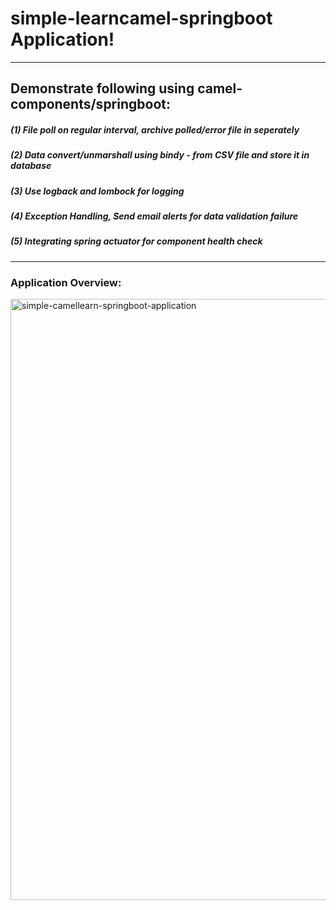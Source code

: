 # simple-learncamel-springboot Application!
-------------------------------------------


## Demonstrate following using camel-components/springboot:

  ##### (1) File poll on regular interval, archive polled/error file in seperately
  ##### (2) Data convert/unmarshall using bindy - from CSV file and store it in database
  ##### (3) Use logback and lombock for logging
  ##### (4) Exception Handling, Send email alerts for data validation failure
  ##### (5) Integrating spring actuator for component health check


-------------------------


### Application Overview:


<img width="962" alt="simple-camellearn-springboot-application" src="https://user-images.githubusercontent.com/30615418/45269771-62f74600-b461-11e8-9dcf-b36f4b08c677.png">
